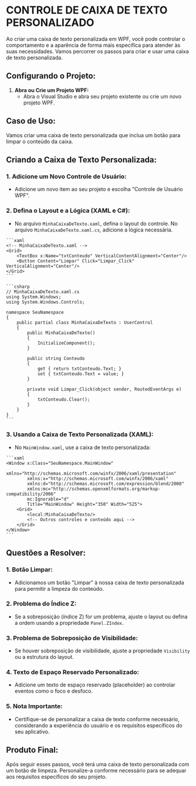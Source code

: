 # CONTROLE DE CAIXA DE TEXTO PERSONALIZADO
Ao criar uma caixa de texto personalizada em WPF, você pode controlar o comportamento e a aparência de forma mais específica para atender às suas necessidades. Vamos percorrer os passos para criar e usar uma caixa de texto personalizada.

## Configurando o Projeto:
1. **Abra ou Crie um Projeto WPF:**
   - Abra o Visual Studio e abra seu projeto existente ou crie um novo projeto WPF.

## Caso de Uso:
Vamos criar uma caixa de texto personalizada que inclua um botão para limpar o conteúdo da caixa.

## Criando a Caixa de Texto Personalizada:
### 1. **Adicione um Novo Controle de Usuário:**
   - Adicione um novo item ao seu projeto e escolha "Controle de Usuário WPF".

### 2. **Defina o Layout e a Lógica (XAML e C#):**
   - No arquivo `MinhaCaixaDeTexto.xaml`, defina o layout do controle. No arquivo `MinhaCaixaDeTexto.xaml.cs`, adicione a lógica necessária.

    ```xaml
    <!-- MinhaCaixaDeTexto.xaml -->
    <Grid>
        <TextBox x:Name="txtConteudo" VerticalContentAlignment="Center"/>
        <Button Content="Limpar" Click="Limpar_Click" VerticalAlignment="Center"/>
    </Grid>
    ```

    ```csharp
    // MinhaCaixaDeTexto.xaml.cs
    using System.Windows;
    using System.Windows.Controls;

    namespace SeuNamespace
    {
        public partial class MinhaCaixaDeTexto : UserControl
        {
            public MinhaCaixaDeTexto()
            {
                InitializeComponent();
            }

            public string Conteudo
            {
                get { return txtConteudo.Text; }
                set { txtConteudo.Text = value; }
            }

            private void Limpar_Click(object sender, RoutedEventArgs e)
            {
                txtConteudo.Clear();
            }
        }
    }
    ```

### 3. **Usando a Caixa de Texto Personalizada (XAML):**
   - No `MainWindow.xaml`, use a caixa de texto personalizada:

    ```xaml
    <Window x:Class="SeuNamespace.MainWindow"
            xmlns="http://schemas.microsoft.com/winfx/2006/xaml/presentation"
            xmlns:x="http://schemas.microsoft.com/winfx/2006/xaml"
            xmlns:d="http://schemas.microsoft.com/expression/blend/2008"
            xmlns:mc="http://schemas.openxmlformats.org/markup-compatibility/2006"
            mc:Ignorable="d"
            Title="MainWindow" Height="350" Width="525">
        <Grid>
            <local:MinhaCaixaDeTexto/>
            <!-- Outros controles e conteúdo aqui -->
        </Grid>
    </Window>
    ```

## Questões a Resolver:
### 1. **Botão Limpar:**
   - Adicionamos um botão "Limpar" à nossa caixa de texto personalizada para permitir a limpeza do conteúdo. 

### 2. **Problema do Índice Z:**
   - Se a sobreposição (índice Z) for um problema, ajuste o layout ou defina a ordem usando a propriedade `Panel.ZIndex`.

### 3. **Problema de Sobreposição de Visibilidade:**
   - Se houver sobreposição de visibilidade, ajuste a propriedade `Visibility` ou a estrutura do layout.

### 4. **Texto de Espaço Reservado Personalizado:**
   - Adicione um texto de espaço reservado (placeholder) ao controlar eventos como o foco e desfoco.

### 5. **Nota Importante:**
   - Certifique-se de personalizar a caixa de texto conforme necessário, considerando a experiência do usuário e os requisitos específicos do seu aplicativo.

## Produto Final:
Após seguir esses passos, você terá uma caixa de texto personalizada com um botão de limpeza. Personalize-a conforme necessário para se adequar aos requisitos específicos do seu projeto.

